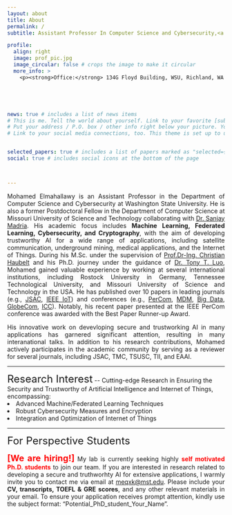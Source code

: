 ```yaml
---
layout: about
title: About
permalink: /
subtitle: Assistant Professor In Computer Science and Cybersecurity,<a href="https://wsu.edu/">Washington State University</a>

profile:
  align: right
  image: prof_pic.jpg
  image_circular: false # crops the image to make it circular
  more_info: >
    <p><strong>Office:</strong> 134G Floyd Building, WSU, Richland, WA 99354</p>





news: true # includes a list of news items
# This is me. Tell the world about yourself. Link to your favorite [subreddit](http://reddit.com). You can put a picture in, too. The code is already in, just name your picture `prof_pic.jpg` and put it in the `img/` folder.
# Put your address / P.O. box / other info right below your picture. You can also disable any of these elements by editing `profile` property of the YAML header of your `_pages/about.md`. Edit `_bibliography/papers.bib` and Jekyll will render your [publications page](/al-folio/publications/) automatically.
# Link to your social media connections, too. This theme is set up to use [Font Awesome icons](https://fontawesome.com/) and [Academicons](https://jpswalsh.github.io/academicons/), like the ones below. Add your Facebook, Twitter, LinkedIn, Google Scholar, or just disable all of them.


selected_papers: true # includes a list of papers marked as "selected={true}"
social: true # includes social icons at the bottom of the page



---
```


<style>
    .justified-text {
        text-align: justify;
    }
</style>

<p class="justified-text">Mohamed Elmahallawy is an Assistant Professor in the Department of Computer Science and Cybersecurity at Washington State University. He is also a former Postdoctoral Fellow in the Department of Computer Science at Missouri University of Science and Technology collaborating with <a href="https://web.mst.edu/~cswebdb/people/madria.html">Dr. Sanjay Madria</a>. His academic focus includes <strong>Machine Learning, Federated Learning, Cybersecurity, and Cryptography</strong>, with the aim of developing trustworthy AI for a wide range of applications, including satellite communication, underground mining, medical applications, and the Internet of Things. During his M.Sc. under the supervision of  <a href="https://www.imd.uni-rostock.de/team/mitarbeitende/persoenliche-seiten/christian-haubelt/">Prof.Dr-Ing. Christian Haubelt</a> and his Ph.D. journey under the guidance of <a href="https://tluocs.github.io/">Dr. Tony T. Luo</a>, Mohamed gained valuable experience by working at several international institutions, including Rostock University in Germany, Tennessee Technological University, and Missouri University of Science and Technology in the USA. He has published over 10 papers in leading journals (e.g., <a href="https://ieeexplore.ieee.org/abstract/document/10438925">JSAC</a>, <a href="https://ieeexplore.ieee.org/abstract/document/10438925">IEEE IoT</a>) and conferences (e.g., <a href="https://ieeexplore.ieee.org/abstract/document/10494442">PerCom</a>, <a href="https://ieeexplore.ieee.org/abstract/document/10214895">MDM</a>, <a href="https://ieeexplore.ieee.org/abstract/document/10021101">Big Data</a>, <a href="https://ieeexplore.ieee.org/abstract/document/10436841">GlobeCom</a>, <a href="https://ieeexplore.ieee.org/abstract/document/10279316">ICC</a>). Notably, his recent paper presented at the IEEE PerCom conference was awarded with the Best Paper Runner-up Award.</p>


<p class="justified-text">His innovative work on devevloping secure and trustworking AI in many applications has garnered significant attention, resulting in many interanational talks. In addition to his research contributions, Mohamed actively participates in the academic community by serving as a reviewer for several journals, including JSAC, TMC, TSUSC, TII, and EAAI.</p>
<hr>
<span style="font-size: 24px;">Research Interest</span>
--
Cutting-edge Research in Ensuring the Security and Trustworthy of Artificial Intelligence and Internet of Things, encompassing:
<li> Advanced Machine/Federated Learning Techniques</li>
<li>Robust Cybersecurity Measures and Encryption</li>
<li>Integration and Optimization of Internet of Things</li>

<hr>
<span style="font-size: 24px;">For Perspective Students</span>

<p class="justified-text"><strong><span style="color: red;font-size: 20px;">[We are hiring!]</span></strong>  My lab is currently seeking highly <strong><span style="color: red;">self motivated Ph.D. students</span></strong> to join our team. If you are interested in research related to developing a secure and truthworhty AI for extensive applications, I warmly invite you to contact me via email at <a href="mailto:meqxk@mst.edu">meqxk@mst.edu</a>. Please include your <strong>CV, transcripts, TOEFL & GRE scores</strong>, and any other relevant materials in your email. To ensure your application receives prompt attention, kindly use the subject format: “Potential_PhD_student_Your_Name”. </p>



